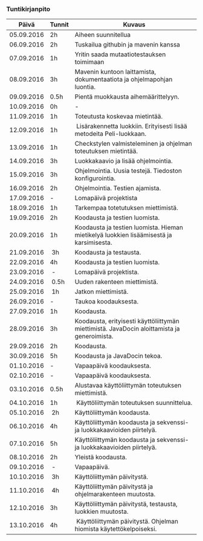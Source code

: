 ### Tuntikirjanpito
Päivä | Tunnit | Kuvaus
-----------|------|------
05.09.2016 | 2h | Aiheen suunnitellua
06.09.2016 | 2h | Tuskailua githubin ja mavenin kanssa
07.09.2016 | 1h | Yritin saada mutaatiotestauksen toimimaan
08.09.2016 | 3h | Mavenin kuntoon laittamista, dokumentaatiota ja ohjelmapohjan luontia.
09.09.2016 | 0.5h | Pientä muokkausta aihemäärittelyyn.
10.09.2016 | 0h | -
11.09.2016 | 1h | Toteutusta koskevaa mietintää.
12.09.2016 | 1h | Lisärakennetta luokkiin. Erityisesti lisää metodeita Peli-luokkaan.
13.09.2016 | 1h | Checkstylen valmisteleminen ja ohjelman toteutuksen mietintää.
14.09.2016 | 3h | Luokkakaavio ja lisää ohjelmointia.
15.09.2016 | 3h | Ohjelmointia. Uusia testejä. Tiedoston konfigurointia.
16.09.2016 | 2h | Ohjelmointia. Testien ajamista.
17.09.2016 | -  | Lomapäivä projektista
18.09.2016 | 1h | Tarkempaa totetutuksen miettimistä.
19.09.2016 | 2h | Koodausta ja testien luomista.
20.09.2016 | 1h | Koodausta ja testien luomista. Hieman mietikelyä luokkien lisäämisestä ja karsimisesta.
21.09.2016 | 3h | Koodausta ja testausta.
22.09.2016 | 4h | Koodausta ja testien luomista.
23.09.2016 | -  | Lomapäivä projektista.
24.09.2016 | 0.5h | Uuden rakenteen miettimistä.
25.09.2016 | 1h | Jatkon miettimistä.
26.09.2016 | - | Taukoa koodauksesta.
27.09.2016 | 1h | Koodausta.
28.09.2016 | 3h | Koodausta, erityisesti käyttöliittymän miettimistä. JavaDocin aloittamista ja generoimista. 
29.09.2016 | 2h | Koodausta.
30.09.2016 | 5h | Koodausta ja JavaDocin tekoa.
01.10.2016 | -  | Vapaapäivä koodauksesta.
02.10.2016 | -  | Vapaapäivä koodauksesta.
03.10.2016 | 0.5h | Alustavaa käyttöliittymän toteutuksen miettimistä.
04.10.2016 | 1h | Käyttöliittymän toteutuksen suunnittelua.
05.10.2016 | 2h | Käyttöliittymän koodausta.
06.10.2016 | 4h | Käyttöliittymän koodausta ja sekvenssi- ja luokkakaavioiden piirtelyä.
07.10.2016 | 5h | Käyttöliittymän koodausta ja sekvenssi- ja luokkakaavioiden piirtelyä.
08.10.2016 | 2h | Yleistä koodausta.
09.10.2016 | -  | Vapaapäivä.
10.10.2016 | 3h | Käyttöliittymän päivitystä.
11.10.2016 | 4h | Käyttöliittymän päivitystä ja ohjelmarakenteen muutosta.
12.10.2016 | 3h | Käyttöliittymän päivitystä, testausta, luokkien muutosta.
13.10.2016 | 4h | Käyttöliittymän päivitystä. Ohjelman hiomista käytettökelpoiseksi.
